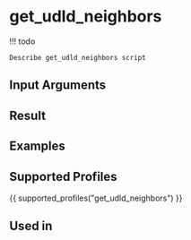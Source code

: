 

# get_udld_neighbors

<!-- prettier-ignore -->
!!! todo

    Describe get_udld_neighbors script

## Input Arguments

## Result

## Examples

## Supported Profiles

{{ supported_profiles("get_udld_neighbors") }}

## Used in
